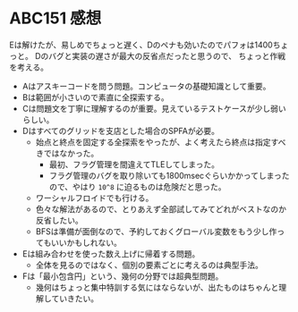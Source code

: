 # ABC151 感想

Eは解けたが、易しめでちょっと遅く、Dのペナも効いたのでパフォは1400ちょっと。
Dのバグと実装の遅さが最大の反省点だったと思うので、
ちょっと作戦を考える。

- Aはアスキーコードを問う問題。コンピュータの基礎知識として重要。
- Bは範囲が小さいので素直に全探索する。
- Cは問題文を丁寧に理解するのが重要。見えているテストケースが少し弱いらしい。
- Dはすべてのグリッドを支店とした場合のSPFAが必要。
  - 始点と終点を固定する全探索をやったが、よく考えたら終点は指定すべきではなかった。
    - 最初、フラグ管理を間違えてTLEしてしまった。
    - フラグ管理のバグを取り除いても1800msecぐらいかかってしまったので、やはり `10^8` に迫るものは危険だと思った。
  - ワーシャルフロイドでも行ける。
  - 色々な解法があるので、とりあえず全部試してみてどれがベストなのか反省したい。
  - BFSは準備が面倒なので、予約しておくグローバル変数をもう少し作ってもいいかもしれない。
- Eは組み合わせを使った数え上げに帰着する問題。
  - 全体を見るのではなく、個別の要素ごとに考えるのは典型手法。
- Fは「最小包含円」という、幾何の分野では超典型問題。
  - 幾何はちょっと集中特訓する気にはならないが、出たものはちゃんと理解していきたい。

